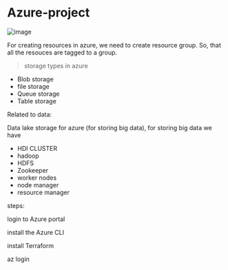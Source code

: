 # Azure-project


![image](https://github.com/user-attachments/assets/9465cae9-84d4-4ec2-8d1f-4351db116085)


For creating resources in azure, we need to create resource group. So, that all the resouces are tagged to a group.

> storage types in azure
- Blob storage
- file storage
- Queue storage
- Table storage

Related to data:

Data lake storage for azure (for storing big data), for storing big data we have

- HDI CLUSTER
- hadoop
- HDFS
- Zookeeper
- worker nodes
- node manager
- resource manager

steps:

login to Azure portal

install the Azure CLI

install Terraform

az login

  
